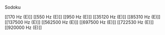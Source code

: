 Sodoku

[[170 Hz (E)]]
[[550 Hz (E)]]
[[950 Hz (E)]]
[[35120 Hz (E)]]
[[85310 Hz (E)]]
[[137500 Hz (E)]]
[[562500 Hz (E)]]
[[697500 Hz (E)]]
[[722530 Hz (E)]]
[[920000 Hz (E)]]